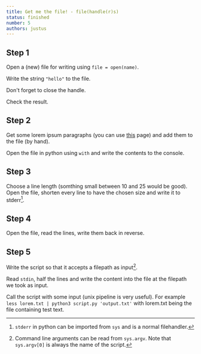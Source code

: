 ```yaml
---
title: Get me the file! - file(handle(r)s)
status: finished
number: 5
authors: justus
---
```


## Step 1

Open a (new) file for writing using `file = open(name)`.

Write the string `"hello"` to the file.

Don't forget to close the handle.

Check the result.

## Step 2

Get some lorem ipsum paragraphs (you can use [this](http://www.loremipsum.de) page) and add them to the file (by hand).

Open the file in python using `with` and write the contents to the console.

## Step 3

Choose a line length (somthing small between 10 and 25 would be good).
Open the file, shorten every line to have the chosen size and write it to stderr[^stderr].

[^stderr]:
    `stderr` in python can be imported from `sys` and is a normal filehandler.

## Step 4

Open the file, read the lines, write them back in reverse.

## Step 5

Write the script so that it accepts a filepath as input[^args].

[^args]:
    Command line arguments can be read from `sys.argv`. Note that `sys.argv[0]` is always the name of the script.

Read `stdin`, half the lines and write the content into the file at the filepath we took as input.

Call the script with some input (unix pipeline is very useful). For example `less lorem.txt | python3 script.py 'output.txt'` with lorem.txt being the file containing test text.
